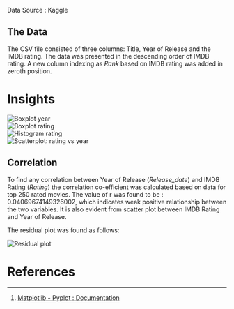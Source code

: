 Data Source : Kaggle

## The Data
The CSV file consisted of three columns: Title, Year of Release and the IMDB rating. The data was presented in the descending order of IMDB rating. A new column indexing as *Rank* based on IMDB rating was added in zeroth position.

# Insights

![Boxplot year]("images/boxplot_year.png")  
![Boxplot rating]("images/boxplot_rating.png")  
![Histogram rating]("images/hist_combo.png")  
![Scatterplot: rating vs year]("images/scatter.png")  

## Correlation

To find any correlation between Year of Release (*Release_date*) and IMDB Rating (*Rating*) the correlation co-efficient was calculated based on data for top 250 rated movies. The value of r was found to be : 0.04069674149326002, which indicates weak positive relationship between the two variables. It is also evident from scatter plot between IMDB Rating and Year of Release.

The residual plot was found as follows:

![Residual plot]("images/residual.png")

# References
--------------
1. [Matplotlib - Pyplot : Documentation ](https://matplotlib.org/3.5.3/api/pyplot_summary.html)
